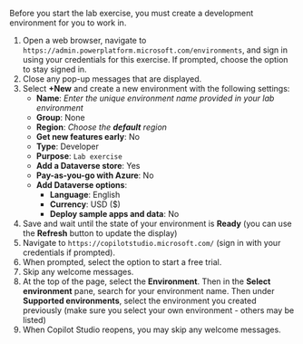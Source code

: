 
Before you start the lab exercise, you must create a development environment for you to work in.

1. Open a web browser, navigate to `https://admin.powerplatform.microsoft.com/environments`, and sign in using your credentials for this exercise. If prompted, choose the option to stay signed in.
1. Close any pop-up messages that are displayed.
1. Select **+New** and create a new environment with the following settings:
    - **Name**: *Enter the unique environment name provided in your lab environment*
    - **Group**: None
    - **Region**: *Choose the **default** region*
    - **Get new features early**: No
    - **Type**: Developer
    - **Purpose**: `Lab exercise`
    - **Add a Dataverse store**: Yes
    - **Pay-as-you-go with Azure**: No
    - **Add Dataverse options**:
        - **Language**: English
        - **Currency**: USD ($)
        - **Deploy sample apps and data**: No
1. Save and wait until the state of your environment is **Ready** (you can use the **Refresh** button to update the display)
1. Navigate to `https://copilotstudio.microsoft.com/` (sign in with your credentials if prompted).
1. When prompted, select the option to start a free trial.
1. Skip any welcome messages.
1. At the top of the page, select the **Environment**. Then in the **Select environment** pane, search for your environment name. Then under **Supported environments**, select the environment you created previously (make sure you select your own environment - others may be listed)
1. When Copilot Studio reopens, you may skip any welcome messages.

